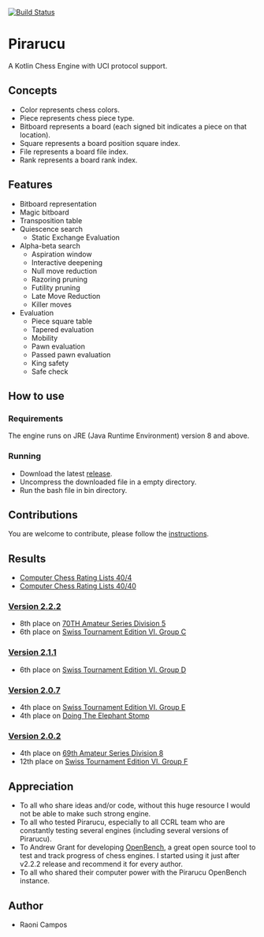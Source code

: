 [![Build Status](https://travis-ci.org/ratosh/pirarucu.svg?branch=master)](https://travis-ci.org/ratosh/pirarucu)

# Pirarucu

A Kotlin Chess Engine with UCI protocol support.

## Concepts

- Color represents chess colors.
- Piece represents chess piece type.
- Bitboard represents a board (each signed bit indicates a piece on that location).
- Square represents a board position square index.
- File represents a board file index.
- Rank represents a board rank index.

## Features

- Bitboard representation
- Magic bitboard
- Transposition table
- Quiescence search
    - Static Exchange Evaluation
- Alpha-beta search
    - Aspiration window
    - Interactive deepening
    - Null move reduction
    - Razoring pruning
    - Futility pruning
    - Late Move Reduction
    - Killer moves
- Evaluation
    - Piece square table
    - Tapered evaluation
    - Mobility
    - Pawn evaluation
    - Passed pawn evaluation
    - King safety
    - Safe check
    
## How to use

### Requirements

The engine runs on JRE (Java Runtime Environment) version 8 and above.

###  Running

- Download the latest [release](https://github.com/ratosh/pirarucu/releases/latest).
- Uncompress the downloaded file in a empty directory.
- Run the bash file in bin directory. 

## Contributions

You are welcome to contribute, please follow the [instructions](CONTRIBUTING.md).

## Results

- [Computer Chess Rating Lists 40/4](http://www.computerchess.org.uk/ccrl/404/cgi/compare_engines.cgi?family=Pirarucu&print=Rating+list&print=Results+table&print=LOS+table&print=Ponder+hit+table&print=Eval+difference+table&print=Comopp+gamenum+table&print=Overlap+table&print=Score+with+common+opponents)
- [Computer Chess Rating Lists 40/40](http://www.computerchess.org.uk/ccrl/4040/cgi/compare_engines.cgi?family=Pirarucu&print=Rating+list&print=Results+table&print=LOS+table&print=Ponder+hit+table&print=Eval+difference+table&print=Comopp+gamenum+table&print=Overlap+table&print=Score+with+common+opponents)

### [Version 2.2.2](https://github.com/ratosh/pirarucu/releases/tag/v2.2.2)
- 8th place on [70TH Amateur Series Division 5](http://kirill-kryukov.com/chess/discussion-board/viewtopic.php?f=7&t=10188)
- 6th place on [Swiss Tournament Edition VI. Group C](http://kirill-kryukov.com/chess/discussion-board/viewtopic.php?f=7&t=10218)

### [Version 2.1.1](https://github.com/ratosh/pirarucu/releases/tag/v2.1.1)

- 6th place on [Swiss Tournament Edition VI. Group D](http://kirill-kryukov.com/chess/discussion-board/viewtopic.php?f=7&t=10119)

### [Version 2.0.7](https://github.com/ratosh/pirarucu/releases/tag/v2.0.7)

- 4th place on [Swiss Tournament Edition VI. Group E](http://kirill-kryukov.com/chess/discussion-board/viewtopic.php?f=7&t=10054)
- 4th place on [Doing The Elephant Stomp](http://kirill-kryukov.com/chess/discussion-board/viewtopic.php?f=7&t=10070)

### [Version 2.0.2](https://github.com/ratosh/pirarucu/releases/tag/v2.0.2)

- 4th place on [69th Amateur Series Division 8](http://kirill-kryukov.com/chess/discussion-board/viewtopic.php?f=7&t=10026)
- 12th place on [Swiss Tournament Edition VI. Group F](http://kirill-kryukov.com/chess/discussion-board/viewtopic.php?f=7&t=10037)


## Appreciation

- To all who share ideas and/or code, without this huge resource I would not be able to make such strong engine.
- To all who tested Pirarucu, especially to all CCRL team who are constantly testing several engines (including several versions of Pirarucu).
- To Andrew Grant for developing [OpenBench](https://github.com/AndyGrant/OpenBench), a great open source tool to test and track progress of chess engines. I started using it just after v2.2.2 release and recommend it for every author.
- To all who shared their computer power with the Pirarucu OpenBench instance.

## Author

- Raoni Campos
